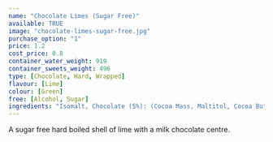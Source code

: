 ```yaml
---
name: "Chocolate Limes (Sugar Free)"
available: TRUE
image: "chocolate-limes-sugar-free.jpg"
purchase_option: "1"
price: 1.2
cost_price: 0.8
container_water_weight: 919
container_sweets_weight: 496
type: [Chocolate, Hard, Wrapped]
flavour: [Lime]
colour: [Green]
free: [Alcohol, Sugar]
ingredients: "Isomalt, Chocolate (5%): (Cocoa Mass, Maltitol, Cocoa Butter, Emulsifier: Soya Lecithin E322), Whole Milk Powder, Citric Acid, Colours: E102, E142; Flavours: Lime Oil"
---
```

A sugar free hard boiled shell of lime with a milk chocolate centre.